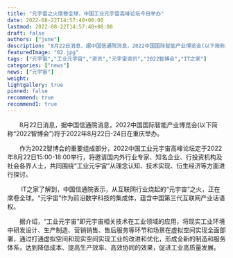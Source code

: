 ```yaml
---
title: "元宇宙之火席卷全球，中国工业元宇宙高峰论坛今日举办"
date: 2022-08-22T14:57:40+08:00
lastmod: 2022-08-22T14:57:40+08:00
draft: false
authors: ["june"]
description: "8月22日消息，据中国信通院消息，2022中国国际智能产业博览会(以下简称2022智博会)将于2022年8月22日-24日在重庆举办。"
featuredImage: "02.jpg"
tags: ["元宇宙","工业元宇宙","资讯","元宇宙资讯","2022智博会","IT之家"]
categories: ["news"]
news: ["元宇宙"]
weight: 
lightgallery: true
pinned: false
recommend: true
recommend1: true
---
```


　　8月22日消息，据中国信通院消息，2022中国国际智能产业博览会(以下简称“2022智博会”)将于2022年8月22日-24日在重庆举办。

　　作为2022智博会的重要组成部分，2022中国工业元宇宙高峰论坛定于2022年8月22日15:00-18:00举行，将邀请国内外行业专家、知名企业、行投资机构及社会各界人士，共同围绕“工业元宇宙”从理念认知、技术实现、衍生经济等方面进行探讨。

　　 IT之家了解到，中国信通院表示，从互联网行业烧起的“元宇宙”之火，正在席卷全球。“元宇宙”作为前沿数字科技的集成体，蕴含中国第三代互联网产业话语权。

　　据介绍，“工业元宇宙”即元宇宙相关技术在工业领域的应用，将现实工业环境中研发设计、生产制造、营销销售、售后服务等环节和场景在虚拟空间实现全面部署，通过打通虚拟空间和现实空间实现工业的改进和优化，形成全新的制造和服务体系，达到降低成本、提高生产效率、高效协同的效果，促进工业高质量发展。